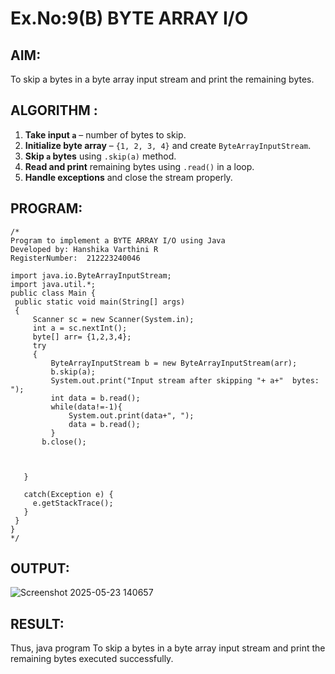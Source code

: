 # Ex.No:9(B) BYTE ARRAY I/O
## AIM:
To skip a bytes in a byte array input stream and print the remaining bytes.

## ALGORITHM :

1. **Take input `a`** – number of bytes to skip.
2. **Initialize byte array** – `{1, 2, 3, 4}` and create `ByteArrayInputStream`.
3. **Skip `a` bytes** using `.skip(a)` method.
4. **Read and print** remaining bytes using `.read()` in a loop.
5. **Handle exceptions** and close the stream properly.



## PROGRAM:
 ```
/*
Program to implement a BYTE ARRAY I/O using Java
Developed by: Hanshika Varthini R
RegisterNumber:  212223240046

import java.io.ByteArrayInputStream;
import java.util.*;
public class Main {
  public static void main(String[] args) 
  {
      Scanner sc = new Scanner(System.in);
      int a = sc.nextInt();
      byte[] arr= {1,2,3,4};
      try
      {
          ByteArrayInputStream b = new ByteArrayInputStream(arr);
          b.skip(a);
          System.out.print("Input stream after skipping "+ a+"  bytes: ");
          int data = b.read();
          while(data!=-1){
              System.out.print(data+", ");
              data = b.read();
          }
        b.close();
      
      

    }

    catch(Exception e) {
      e.getStackTrace();
    }
  }
}
*/
```

## OUTPUT:
![Screenshot 2025-05-23 140657](https://github.com/user-attachments/assets/6523f89c-4239-4438-ab51-c18253feb2ac)



## RESULT:
Thus, java program To skip a bytes in a byte array input stream and print the remaining bytes executed successfully.





